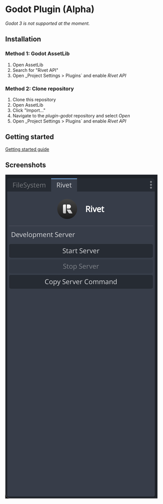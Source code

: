 # Godot Plugin (Alpha)

_Godot 3 is not supported at the moment._

## Installation

### Method 1: Godot AssetLib

1. Open AssetLib
1. Search for "Rivet API"
1. Open _Project Settings > Plugins` and enable _Rivet API_

### Method 2: Clone repository

1. Clone this repository
1. Open AssetLib
1. Click "Import..."
1. Navigate to the _plugin-godot_ repository and select _Open_
1. Open _Project Settings > Plugins` and enable _Rivet API_

## Getting started

[Getting started guide](https://docs.rivet.gg/general/examples/godot/starter)

## Screenshots

![Screenshot](./media/screenshot.png)

